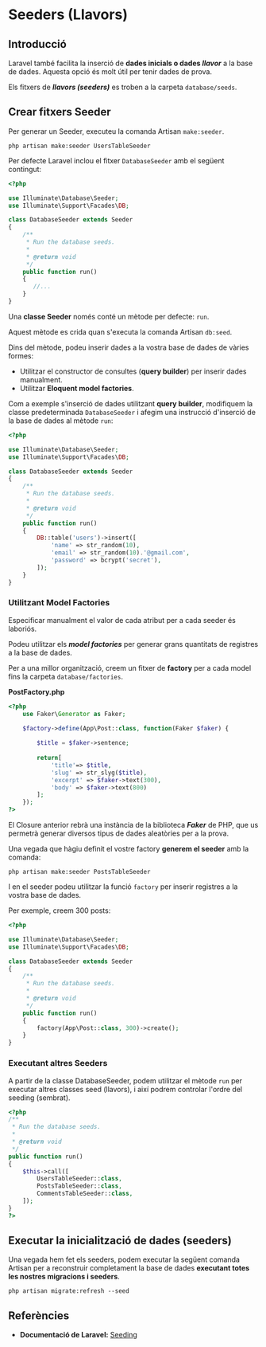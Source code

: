 # Seeders (Llavors)

## Introducció

Laravel també facilita la inserció de **dades inicials o dades _llavor_** a la base de dades. Aquesta opció és molt útil per tenir dades de prova.

Els fitxers de **_llavors (seeders)_** es troben a la carpeta `database/seeds`. 

## Crear fitxers Seeder

Per generar un Seeder, executeu la comanda Artisan `make:seeder`. 

  `php artisan make:seeder UsersTableSeeder`

Per defecte Laravel inclou el fitxer `DatabaseSeeder` amb el següent contingut:

```php
<?php

use Illuminate\Database\Seeder;
use Illuminate\Support\Facades\DB;

class DatabaseSeeder extends Seeder
{
    /**
     * Run the database seeds.
     *
     * @return void
     */
    public function run()
    {
       //...
    }
}
```


Una **classe Seeder** només conté un mètode per defecte: `run`. 

Aquest mètode es crida quan s'executa la comanda Artisan `db:seed`. 

Dins del mètode, podeu inserir dades a la vostra base de dades de vàries formes:
*  Utilitzar el constructor de consultes (**query builder**) per inserir dades manualment.
*  Utilitzar **Eloquent model factories**.

Com a exemple s'inserció de dades utilitzant **query builder**, modifiquem la classe predeterminada  `DatabaseSeeder` i afegim una instrucció d'inserció de la base de dades al mètode `run`:

```php
<?php

use Illuminate\Database\Seeder;
use Illuminate\Support\Facades\DB;

class DatabaseSeeder extends Seeder
{
    /**
     * Run the database seeds.
     *
     * @return void
     */
    public function run()
    {
        DB::table('users')->insert([
            'name' => str_random(10),
            'email' => str_random(10).'@gmail.com',
            'password' => bcrypt('secret'),
        ]);
    }
}
```


### Utilitzant Model Factories

Especificar manualment el valor de cada atribut per a cada seeder és laboriós.

Podeu utilitzar els **_model factories_** per generar grans quantitats de registres a la base de dades. 

Per a una millor organització, creem un fitxer de **factory** per a cada model fins la carpeta `database/factories`. 

**PostFactory.php**
```php
<?php
    use Faker\Generator as Faker;
    
    $factory->define(App\Post::class, function(Faker $faker) {

        $title = $faker->sentence;
        
        return[
            'title'=> $title,
            'slug' => str_slyg($title),
            'excerpt' => $faker->text(300),
            'body' => $faker->text(800)
        ];
    });
?>
```


El  Closure anterior rebrà una instància de la biblioteca **_Faker_** de PHP, que us permetrà generar diversos tipus de dades aleatòries per a la prova.

Una vegada que hàgiu definit el vostre factory **generem el seeder** amb la comanda:

  `php artisan make:seeder PostsTableSeeder`

I en el seeder podeu utilitzar la funció `factory` per inserir registres a la vostra base de dades.

Per exemple, creem 300 posts:

```php
<?php

use Illuminate\Database\Seeder;
use Illuminate\Support\Facades\DB;

class DatabaseSeeder extends Seeder
{
    /**
     * Run the database seeds.
     *
     * @return void
     */
    public function run()
    {
        factory(App\Post::class, 300)->create();
    }
}
```

### Executant altres Seeders

A partir de la classe DatabaseSeeder, podem utilitzar el mètode `run` per executar altres classes seed (llavors), i així podrem controlar l'ordre del seeding (sembrat).

```php
<?php
/**
 * Run the database seeds.
 *
 * @return void
 */
public function run()
{
    $this->call([
        UsersTableSeeder::class,
        PostsTableSeeder::class,
        CommentsTableSeeder::class,
    ]);
}
?>
```

## Executar la inicialització de dades (seeders)

Una vegada hem fet els seeders, podem executar la següent comanda Artisan per a reconstruir completament la base de dades **executant totes les nostres migracions i seeders**.

  `php artisan migrate:refresh --seed`

## Referències

* **Documentació de Laravel:** [Seeding](https://laravel.com/docs/5.7/seeding)
